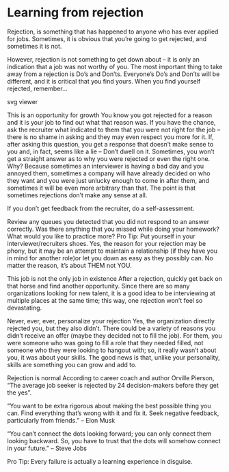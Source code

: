 # Learning from rejection

Rejection, is something that has happened to anyone who has ever applied for jobs. Sometimes, it is obvious that you’re going to get rejected, and sometimes it is not.

However, rejection is not something to get down about – it is only an indication that a job was not worthy of you. The most important thing to take away from a rejection is Do’s and Don’ts. Everyone’s Do’s and Don’ts will be different, and it is critical that you find yours. When you find yourself rejected, remember…

svg viewer

This is an opportunity for growth
You know you got rejected for a reason and it is your job to find out what that reason was. If you have the chance, ask the recruiter what indicated to them that you were not right for the job – there is no shame in asking and they may even respect you more for it. If, after asking this question, you get a response that doesn’t make sense to you and, in fact, seems like a lie – Don’t dwell on it. Sometimes, you won’t get a straight answer as to why you were rejected or even the right one. Why? Because sometimes an interviewer is having a bad day and you annoyed them, sometimes a company will have already decided on who they want and you were just unlucky enough to come in after them, and sometimes it will be even more arbitrary than that. The point is that sometimes rejections don’t make any sense at all.

If you don’t get feedback from the recruiter, do a self-assessment.

Review any queues you detected that you did not respond to an answer correctly.
Was there anything that you missed while doing your homework?
What would you like to practice more?
Pro Tip: Put yourself in your interviewer/recruiters shoes. Yes, the reason for your rejection may be phony, but it may be an attempt to maintain a relationship (if they have you in mind for another role)or let you down as easy as they possibly can. No matter the reason, it’s about THEM not YOU.

This job is not the only job in existence
After a rejection, quickly get back on that horse and find another opportunity. Since there are so many organizations looking for new talent, it is a good idea to be interviewing at multiple places at the same time; this way, one rejection won’t feel so devastating.

Never, ever, ever, personalize your rejection
Yes, the organization directly rejected you, but they also didn’t. There could be a variety of reasons you didn’t receive​ an offer (maybe they decided not to fill the job). For them, you were someone who was going to fill a role that they needed filled, not someone who they were looking to hangout with; so, it really wasn’t about you, it was about your skills. The good news is that, unlike your personality, skills are something you can grow and add to.

Rejection is normal
According to career coach and author Orville Pierson, “The average job seeker is rejected by 24 decision-makers before they get the yes”.

“You want to be extra rigorous about making the best possible thing you can. Find everything that’s wrong with it and fix it. Seek negative feedback, particularly from friends.” – Elon Musk

“You can’t connect the dots looking forward; you can only connect them looking backward​. So, you have to trust that the dots will somehow connect in your future.” – Steve Jobs

Pro Tip: Every failure is actually a learning experience in disguise.
